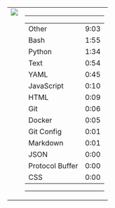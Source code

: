 
<table><tr>
<td valign="top">
  <img src="https://wakatime.com/share/@Aperture/0cd21d5d-ac4f-458d-9c71-d06f479c1297.png" />
</td>

<td valign="top">
  <hr>
  <table>
    <tr><td>Other</td><td>9:03</td></tr><tr><td>Bash</td><td>1:55</td></tr><tr><td>Python</td><td>1:34</td></tr><tr><td>Text</td><td>0:54</td></tr><tr><td>YAML</td><td>0:45</td></tr><tr><td>JavaScript</td><td>0:10</td></tr><tr><td>HTML</td><td>0:09</td></tr><tr><td>Git</td><td>0:06</td></tr><tr><td>Docker</td><td>0:05</td></tr><tr><td>Git Config</td><td>0:01</td></tr><tr><td>Markdown</td><td>0:01</td></tr><tr><td>JSON</td><td>0:00</td></tr><tr><td>Protocol Buffer</td><td>0:00</td></tr><tr><td>CSS</td><td>0:00</td></tr>
  </table>
  <hr>
</td>
</tr></table>

